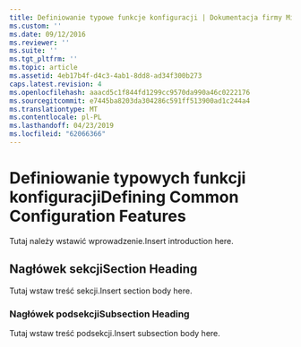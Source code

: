 ```yaml
---
title: Definiowanie typowe funkcje konfiguracji | Dokumentacja firmy Microsoft
ms.custom: ''
ms.date: 09/12/2016
ms.reviewer: ''
ms.suite: ''
ms.tgt_pltfrm: ''
ms.topic: article
ms.assetid: 4eb17b4f-d4c3-4ab1-8dd8-ad34f300b273
caps.latest.revision: 4
ms.openlocfilehash: aaacd5c1f844fd1299cc9570da990a46c0222176
ms.sourcegitcommit: e7445ba8203da304286c591ff513900ad1c244a4
ms.translationtype: MT
ms.contentlocale: pl-PL
ms.lasthandoff: 04/23/2019
ms.locfileid: "62066366"
---
```

# <a name="defining-common-configuration-features"></a><span data-ttu-id="b3446-102">Definiowanie typowych funkcji konfiguracji</span><span class="sxs-lookup"><span data-stu-id="b3446-102">Defining Common Configuration Features</span></span>

<span data-ttu-id="b3446-103">Tutaj należy wstawić wprowadzenie.</span><span class="sxs-lookup"><span data-stu-id="b3446-103">Insert introduction here.</span></span>

## <a name="section-heading"></a><span data-ttu-id="b3446-104">Nagłówek sekcji</span><span class="sxs-lookup"><span data-stu-id="b3446-104">Section Heading</span></span>

<span data-ttu-id="b3446-105">Tutaj wstaw treść sekcji.</span><span class="sxs-lookup"><span data-stu-id="b3446-105">Insert section body here.</span></span>

### <a name="subsection-heading"></a><span data-ttu-id="b3446-106">Nagłówek podsekcji</span><span class="sxs-lookup"><span data-stu-id="b3446-106">Subsection Heading</span></span>

<span data-ttu-id="b3446-107">Tutaj wstaw treść podsekcji.</span><span class="sxs-lookup"><span data-stu-id="b3446-107">Insert subsection body here.</span></span>
